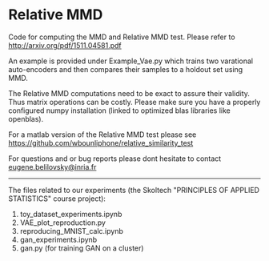 # Relative MMD
Code for computing the MMD and Relative MMD test. Please refer to http://arxiv.org/pdf/1511.04581.pdf

An example is provided under Example_Vae.py which trains two varational auto-encoders and then compares their samples to a holdout set using MMD.

The Relative MMD computations need to be exact to assure their validity. Thus matrix operations can be costly. Please make sure you have a properly configured numpy installation (linked to optimized blas libraries like openblas).

For a matlab version of the Relative MMD test please see https://github.com/wbounliphone/relative_similarity_test

For questions and or bug reports please dont hesitate to contact eugene.belilovsky@inria.fr

___________

The files related to our experiments (the Skoltech "PRINCIPLES OF APPLIED STATISTICS" course project):

1) toy_dataset_experiments.ipynb
2) VAE_plot_reproduction.py
3) reproducing_MNIST_calc.ipynb
4) gan_experiments.ipynb
5) gan.py (for training GAN on a cluster)
